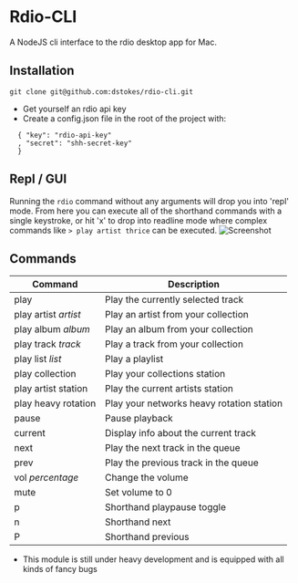 # Rdio-CLI
A NodeJS cli interface to the rdio desktop app for Mac.

## Installation
```shell
git clone git@github.com:dstokes/rdio-cli.git
```
* Get yourself an rdio api key
* Create a config.json file in the root of the project with:
```
  { "key": "rdio-api-key"
  , "secret": "shh-secret-key"
  }
```

## Repl / GUI
Running the <code>rdio</code> command without any arguments will drop you
into 'repl' mode.  From here you can execute all of the shorthand commands
with a single keystroke, or hit 'x' to drop into readline mode where
complex commands like <code>> play artist thrice</code> can be executed.
![Screenshot](http://f.cl.ly/items/2r2G3w2n3G2Z273C2v3O/Screen%20Shot%202013-01-25%20at%2011.21.18%20PM.png)

## Commands
Command              | Description
-------------------- | -------------------------
play                 | Play the currently selected track
play artist _artist_ | Play an artist from your collection
play album _album_   | Play an album from your collection
play track _track_   | Play a track from your collection
play list _list_     | Play a playlist
play collection      | Play your collections station
play artist station  | Play the current artists station
play heavy rotation  | Play your networks heavy rotation station
pause                | Pause playback
current              | Display info about the current track
next                 | Play the next track in the queue
prev                 | Play the previous track in the queue
vol _percentage_     | Change the volume
mute                 | Set volume to 0
p                    | Shorthand playpause toggle
n                    | Shorthand next
P                    | Shorthand previous

* This module is still under heavy development and is equipped with all kinds of fancy bugs

